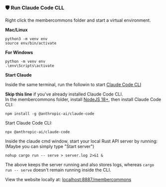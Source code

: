 ### 🛡️ Run Claude Code CLL

Right click the membercommons folder and start a virtual environment.

**Mac/Linux** 

	python3 -m venv env
	source env/bin/activate

**For Windows**

	python -m venv env
	.\env\Scripts\activate


**Start Claude**

Inside the same terminal, run the followin to start [Claude Code CLI](https://www.anthropic.com/claude-code)

**Skip this line** if you've already installed Claude Code CLI.  
In the membercommons folder, install [NodeJS 18+](https://nodejs.org/en/download), then install Claude Code CLI:

	npm install -g @anthropic-ai/claude-code

Start Claude Code CLI:

	npx @anthropic-ai/claude-code

Inside the claude cmd window, start your local Rust API server by running:
(Maybe you can simply type "Start server")

	nohup cargo run -- serve > server.log 2>&1 &

The above keeps the server running and also stores logs,
whereas `cargo run -- serve` doesn't remain running inside the CLI.

View the website locally at: [localhost:8887/membercommons](http://localhost:8887/membercommons/)

<!--
  # Check if server is running
  curl http://localhost:8081/api/health

  # Stop the background server
  lsof -ti:8081 | xargs kill -9

  # View server logs
  tail -f server.log
-->